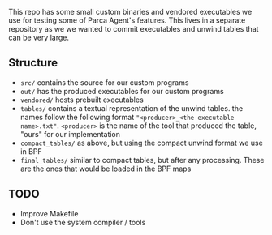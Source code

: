 This repo has some small custom binaries and vendored executables we use for testing some of Parca Agent's features. This lives in a separate repository as we we wanted to commit executables and unwind tables that can be very large.

## Structure

- `src/` contains the source for our custom programs
- `out/` has the produced executables for our custom programs
- `vendored/` hosts prebuilt executables
- `tables/` contains a textual representation of the unwind tables. the names follow the following format `"<producer>_<the executable name>.txt"`. `<producer>` is the name of the tool that produced the table, "ours" for our implementation 
- `compact_tables/` as above, but using the compact unwind format we use in BPF
- `final_tables/` similar to compact tables, but after any processing. These are the ones that would be loaded in the BPF maps

## TODO
- Improve Makefile
- Don't use the system compiler / tools

